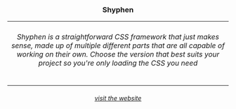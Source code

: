 
<h3 align="center">Shyphen</h3>
<table>
  <tr>
    <td align="center"><h6 align="center">Shyphen is a straightforward CSS framework that just makes sense, made up of multiple different parts that are all capable of working on their own. Choose the version that best suits your project so you're only loading the CSS you need</h6></td>
  </tr>
</table>
<h6 align="center"><a href="https://shyphen.vuw.nu">visit the website</a></h6>
